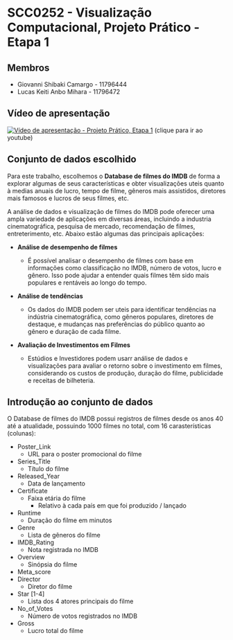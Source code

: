# SCC0252 - Visualização Computacional, Projeto Prático - Etapa 1

## Membros

- Giovanni Shibaki Camargo - 11796444
- Lucas Keiti Anbo Mihara  - 11796472

## Vídeo de apresentação

[![Vídeo de apresentação - Projeto Prático, Etapa 1](https://img.youtube.com/vi/FijC5_Plgag/0.jpg)](https://www.youtube.com/watch?v=FijC5_Plgag)
(clique para ir ao youtube)

## Conjunto de dados escolhido

Para este trabalho, escolhemos o **Database de filmes do IMDB** de forma a explorar algumas de seus características e obter visualizações uteis quanto à medias anuais de lucro, tempo de filme, gêneros mais assistidos, diretores mais famosos e lucros de seus filmes, etc.

A análise de dados e visualização de filmes do IMDB pode oferecer uma ampla variedade de aplicações em diversas áreas, incluindo a industria cinematográfica, pesquisa de mercado, recomendação de filmes, entreterimento, etc. Abaixo estão algumas das principais aplicações:

- **Análise de desempenho de filmes**
  - É possível analisar o desempenho de filmes com base em informações como classificação no IMDB, número de votos, lucro e gênero. Isso pode ajudar a entender quais filmes têm sido mais populares e rentáveis ao longo do tempo.

- **Análise de tendências**
  - Os dados do IMDB podem ser uteis para identificar tendências na indústria cinematográfica, como gêneros populares, diretores de destaque, e mudanças nas preferências do público quanto ao gênero e duração de cada filme.

- **Avaliação de Investimentos em Filmes**
  - Estúdios e Investidores podem usarr análise de dados e visualizações para avaliar o retorno sobre o investimento em filmes, considerando os custos de produção, duração do filme, publicidade e receitas de bilheteria.
 
## Introdução ao conjunto de dados

O Database de filmes do IMDB possui registros de filmes desde os anos 40 até a atualidade, possuindo 1000 filmes no total, com 16 carasterísticas (colunas):
- Poster_Link
  - URL para o poster promocional do filme
- Series_Title
  - Título do filme
- Released_Year
  - Data de lançamento
- Certificate
  - Faixa etária do filme
    - Relativo à cada país em que foi produzido / lançado
- Runtime
  - Duração do filme em minutos
- Genre
  - Lista de gêneros do filme
- IMDB_Rating
  - Nota registrada no IMDB
- Overview
  - Sinópsia do filme
- Meta_score
- Director
  - Diretor do filme
- Star [1-4]
  - Lista dos 4 atores principais do filme
- No_of_Votes
  - Número de votos registrados no IMDB
- Gross
  - Lucro total do filme
  
